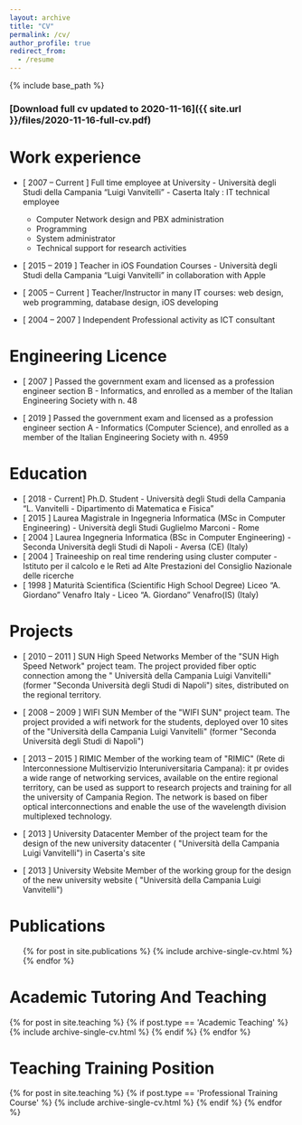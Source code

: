 ```yaml
---
layout: archive
title: "CV"
permalink: /cv/
author_profile: true
redirect_from:
  - /resume
---
```


{% include base_path %}

### [Download full cv updated to 2020-11-16]({{ site.url }}/files/2020-11-16-full-cv.pdf)

Work experience
======
* [ 2007 – Current ] Full time employee at University - Università degli Studi della Campania “Luigi Vanvitelli” -  Caserta Italy : IT technical employee
  * Computer Network design and PBX administration
  * Programming
  * System administrator
  * Technical support for research activities

* [ 2015 – 2019 ] Teacher in iOS Foundation Courses - Università degli Studi della Campania “Luigi Vanvitelli” in collaboration with Apple

* [ 2005 – Current ] Teacher/Instructor in many IT courses: web design, web programming, database design, iOS developing

* [ 2004 – 2007 ] Independent Professional activity as ICT consultant

Engineering Licence
======

* [ 2007 ] Passed the government exam and licensed as a profession engineer section B - Informatics, and enrolled as a member of the Italian Engineering Society with n. 48

* [ 2019 ] Passed the government exam and licensed as a profession engineer section A - Informatics (Computer Science), and enrolled as a member of the Italian Engineering Society with n. 4959

Education
======
* [ 2018 - Current] Ph.D. Student - Università degli Studi della Campania “L. Vanvitelli - Dipartimento di Matematica e Fisica” 
* [ 2015 ] Laurea Magistrale in Ingegneria Informatica (MSc in Computer Engineering) - Università degli Studi Guglielmo Marconi   - Rome
* [ 2004 ] Laurea Ingegneria Informatica (BSc in Computer Engineering) - Seconda Università degli Studi di Napoli - Aversa (CE) (Italy)
* [ 2004 ] Traineeship on real time rendering using cluster computer - Istituto per il calcolo e le Reti ad Alte Prestazioni del Consiglio Nazionale delle ricerche  
* [ 1998 ] Maturità Scientifica (Scientific High School Degree) Liceo “A. Giordano” Venafro Italy - Liceo “A. Giordano”  Venafro(IS) (Italy)
  
Projects
======

* [ 2010 – 2011 ] SUN High Speed Networks
Member of the "SUN High Speed Network" project team. The project provided fiber optic connection among the " Università della Campania Luigi Vanvitelli" (former "Seconda Università degli Studi di Napoli") sites, distributed on the regional territory.

* [ 2008 – 2009 ] WIFI SUN
Member of the "WIFI SUN" project team. The project provided a wifi network for the students, deployed over 10 sites of the "Università della Campania Luigi Vanvitelli" (former "Seconda Università degli Studi di Napoli")
   
* [ 2013 – 2015 ] RIMIC
Member of the working team of "RIMIC" (Rete di Interconnessione Multiservizio Interuniversitaria Campana): it pr ovides a wide range of networking services, available on the entire regional territory, can be used as support to research projects and training for all the university of Campania Region. The network is based on fiber optical interconnections and enable the use of the wavelength division multiplexed technology.

* [ 2013 ] University Datacenter
Member of the project team for the design of the new university datacenter ( "Università della Campania Luigi
Vanvitelli") in Caserta's site 

* [ 2013 ] University Website 
Member of the working group for the design of the new university website ( "Università della Campania Luigi Vanvitelli")


Publications
======
  <ul>{% for post in site.publications %}
    {% include archive-single-cv.html %}
  {% endfor %}</ul>
  

# Academic Tutoring And Teaching 

{% for post in site.teaching  %}
  {% if post.type == 'Academic Teaching' %}
    {% include archive-single-cv.html %}
  {% endif %}
{% endfor %}

# Teaching Training Position 

{% for post in site.teaching  %}
{% if post.type == 'Professional Training Course' %}
  {% include archive-single-cv.html %}
{% endif %}
{% endfor %}

